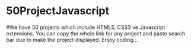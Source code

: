 # 50ProjectJavascript
#We have 50 projects which include HTML5, CSS3 ve Javascript extensions.
You can copy the whole link for any project and paste search bar due to make the project displayed.
Enjoy coding...
